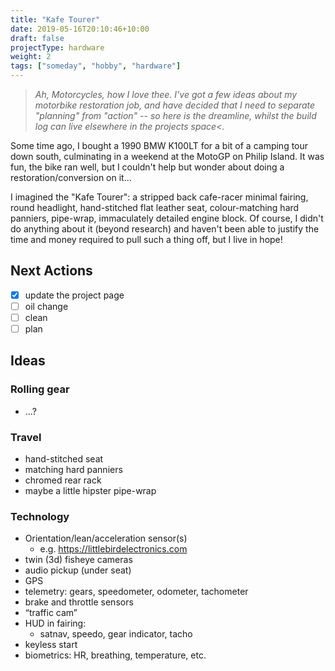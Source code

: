 ```yaml
---
title: "Kafe Tourer"
date: 2019-05-16T20:10:46+10:00
draft: false
projectType: hardware
weight: 2
tags: ["someday", "hobby", "hardware"]
---
```

>_Ah, Motorcycles, how I love thee. I've got a few ideas about my motorbike restoration job, and have decided that I need to separate "planning" from "action" -- so here is the dreamline, whilst the build log can live elsewhere in the projects space<._

Some time ago, I bought a 1990 BMW K100LT for a bit of a camping tour down south, culminating in a weekend at the MotoGP on Philip Island. It was fun, the bike ran well, but I couldn't help but wonder about doing a restoration/conversion on it...

I imagined the "Kafe Tourer": a stripped back cafe-racer minimal fairing, round headlight, hand-stitched flat leather seat, colour-matching hard panniers, pipe-wrap, immaculately detailed engine block. Of course, I didn't do anything about it (beyond research) and haven't been able to justify the time and money required to pull such a thing off, but I live in hope!

## Next Actions

 * [X] update the project page
 * [ ] oil change
 * [ ] clean
 * [ ] plan

## Ideas
### Rolling gear
 * ...?

### Travel
 * hand-stitched seat
 * matching hard panniers
 * chromed rear rack
 * maybe a little hipster pipe-wrap

### Technology

 * Orientation/lean/acceleration sensor(s)
   * e.g. https://littlebirdelectronics.com
 * twin (3d) fisheye cameras
 * audio pickup (under seat)
 * GPS
 * telemetry: gears, speedometer, odometer, tachometer
 * brake and throttle sensors
 * “traffic cam”
 * HUD in fairing:
   * satnav, speedo, gear indicator, tacho
 * keyless start
 * biometrics: HR, breathing, temperature, etc.

